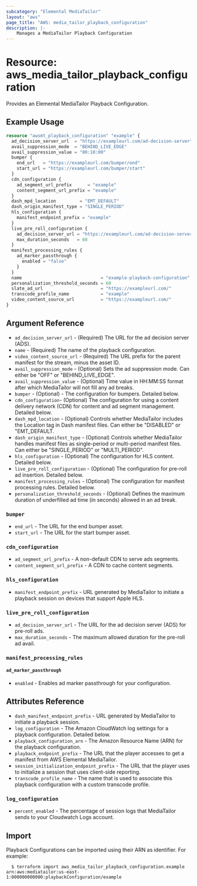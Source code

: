 ```yaml
---
subcategory: "Elemental MediaTailor"
layout: "aws"
page_title: "AWS: media_tailor_playback_configuration"
description: |-
    Manages a MediaTailor Playback Configuration
---
```


# Resource: aws_media_tailor_playback_configuration

Provides an Elemental MediaTailor Playback Configuration.

## Example Usage

```terraform
resource "awsmt_playback_configuration" "example" {
  ad_decision_server_url  = "https://exampleurl.com/ad-decision-server"
  avail_suppression_mode  = "BEHIND_LIVE_EDGE"
  avail_suppression_value = "00:10:00"
  bumper {
    end_url   = "https://exampleurl.com/bumper/end"
    start_url = "https://exampleurl.com/bumper/start"
  }
  cdn_configuration {
    ad_segment_url_prefix      = "example"
    content_segment_url_prefix = "example"
  }
  dash_mpd_location         = "EMT_DEFAULT"
  dash_origin_manifest_type = "SINGLE_PERIOD"
  hls_configuration {
    manifest_endpoint_prefix = "example"
  }
  live_pre_roll_configuration {
    ad_decision_server_url = "https://exampleurl.com/ad-decision-server"
    max_duration_seconds   = 60
  }
  manifest_processing_rules {
    ad_marker_passthrough {
      enabled = "false"
    }
  }
  name                              = "example-playback-configuration"
  personalization_threshold_seconds = 60
  slate_ad_url                      = "https://exampleurl.com/"
  transcode_profile_name            = "example"
  video_content_source_url          = "https://exampleurl.com/"
}
```

## Argument Reference

* `ad_decision_server_url` - (Required) The URL for the ad decision server (ADS).
* `name` - (Required) The name of the playback configuration.
* `video_content_source_url` - (Required) The URL prefix for the parent manifest for the stream, minus the asset ID.
* `avail_suppression_mode` - (Optional) Sets the ad suppression mode. Can either be "OFF" or "BEHIND_LIVE_EDGE".
* `avail_suppression_value` - (Optional) Time value in HH:MM:SS format after which MediaTailor will not fill any ad breaks.
* `bumper` - (Optional) -  The configuration for bumpers. Detailed below.
* `cdn_configuration`- (Optional) The configuration for using a content delivery network (CDN) for content and ad segment management. Detailed below.
* `dash_mpd_location` - (Optional) Controls whether MediaTailor includes the Location tag in Dash manifest files. Can either be "DISABLED" or "EMT_DEFAULT.
* `dash_origin_manifest_type` - (Optional) Controls whether MediaTailor handles manifest files as single-period or multi-period manifest files. Can either be "SINGLE_PERIOD" or "MULTI_PERIOD".
* `hls_configuration` - (Optional) The configuration for HLS content. Detailed below.
* `live_pre_roll_configuration` - (Optional) The configuration for pre-roll ad insertion. Detailed below.
* `manifest_processing_rules` - (Optional) The configuration for manifest processing rules. Detailed below.
* `personalization_threshold_seconds` - (Optional) Defines the maximum duration of underfilled ad time (in seconds) allowed in an ad break.

### `bumper`

* `end_url` - The URL for the end bumper asset.
* `start_url` - The URL for the start bumper asset.

### `cdn_configuration`

* `ad_segment_url_prefix` - A non-default CDN to serve ads segments.
* `content_segment_url_prefix` - A CDN to cache content segments.

### `hls_configuration`

* `manifest_endpoint_prefix` - URL generated by MediaTailor to initiate a playback session on devices that support Apple HLS.

### `live_pre_roll_configuration`

* `ad_decision_server_url` - The URL for the ad decision server (ADS) for pre-roll ads.
* `max_duration_seconds` -  The maximum allowed duration for the pre-roll ad avail.

### `manifest_processing_rules`
#### `ad_marker_passthrough`

* `enabled` - Enables ad marker passthrough for your configuration.

## Attributes Reference

* `dash_manifest_endpoint_prefix` - URL generated by MediaTailor to initiate a playback session.
* `log_configuration` - The Amazon CloudWatch log settings for a playback configuration. Detailed below.
* `playback_configuration_arn` - The Amazon Resource Name (ARN) for the playback configuration.
* `playback_endpoint_prefix` - The URL that the player accesses to get a manifest from AWS Elemental MediaTailor.
* `session_initialization_endpoint_prefix` - The URL that the player uses to initialize a session that uses client-side reporting.
* `transcode_profile_name` - The name that is used to associate this playback configuration with a custom transcode profile.

### `log_configuration`

* `percent_enabled` - The percentage of session logs that MediaTailor sends to your Cloudwatch Logs account.

## Import

Playback Configurations can be imported using their ARN as identifier. For example:

```
  $ terraform import aws_media_tailor_playback_configuration.example arn:aws:mediatailor:us-east-1:000000000000:playbackConfiguration/example
```
